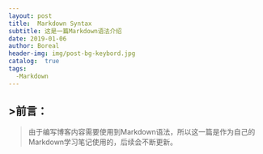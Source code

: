 ```yaml
---
layout: post
title:  Markdown Syntax
subtitle: 这是一篇Markdown语法介绍
date: 2019-01-06
author: Boreal
header-img: img/post-bg-keybord.jpg
catalog:  true
tags:
  -Markdown
---
```


## >前言：
  >由于编写博客内容需要使用到Markdown语法，所以这一篇是作为自己的Markdown学习笔记使用的，后续会不断更新。
